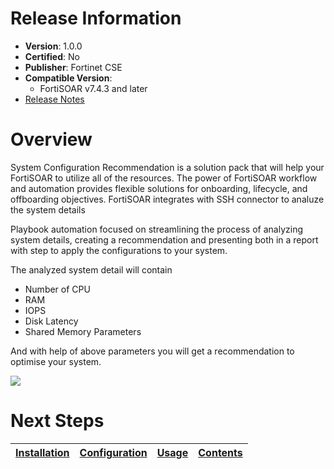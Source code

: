 # Release Information

 * **Version**: 1.0.0
 * **Certified**: No
 * **Publisher**: Fortinet CSE
 * **Compatible Version**: 
   * FortiSOAR v7.4.3 and later
 * [Release Notes](./release_notes.md) 

# Overview

System Configuration Recommendation is a solution pack that will help your FortiSOAR to utilize all of the resources. The power of FortiSOAR workflow and automation provides flexible solutions for onboarding, lifecycle, and offboarding objectives. FortiSOAR integrates with SSH connector to analuze the system details 

Playbook automation focused on streamlining the process of analyzing system details, creating a recommendation and presenting both in a report with step to apply the configurations to your system.

The analyzed system detail will contain
* Number of CPU
* RAM 
* IOPS
* Disk Latency
* Shared Memory Parameters

And with help of above parameters you will get a recommendation to optimise your system.

![](./docs/res/fortisoar-fortimanager-summary-visual.png)

 # Next Steps

| [Installation](./docs/setup.md#installation) | [Configuration](./docs/setup.md#configuration) | [Usage](./docs/usage.md) | [Contents](./docs/contents.md) |
|----------------------------------------------|------------------------------------------------|--------------------------|--------------------------------|